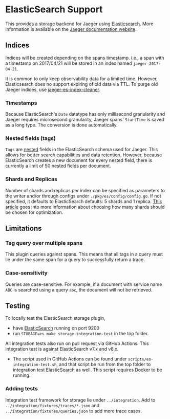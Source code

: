 # ElasticSearch Support

This provides a storage backend for Jaeger using [Elasticsearch](https://www.elastic.co). More information is available on the [Jaeger documentation website](https://www.jaegertracing.io/docs/latest/deployment/#elasticsearch).

## Indices
Indices will be created depending on the spans timestamp. i.e., a span with
a timestamp on 2017/04/21 will be stored in an index named `jaeger-2017-04-21`.

It is common to only keep observability data for a limited time.
However, Elasticsearch does no support expiring of old data via TTL.
To purge old Jaeger indices, use [jaeger-es-index-cleaner](../../../cmd/es-index-cleaner/).

### Timestamps
Because ElasticSearch's `Date` datatype has only millisecond granularity and Jaeger
requires microsecond granularity, Jaeger spans' `StartTime` is saved as a long type.
The conversion is done automatically.

### Nested fields (tags)
`Tags` are [nested](https://www.elastic.co/guide/en/elasticsearch/reference/current/nested.html) fields in the
ElasticSearch schema used for Jaeger. This allows for better search capabilities and data retention. However, because
ElasticSearch creates a new document for every nested field, there is currently a limit of 50 nested fields per document.

### Shards and Replicas
Number of shards and replicas per index can be specified as parameters to the writer and/or through configs under
`./pkg/es/config/config.go`. If not specified, it defaults to ElasticSearch defaults: 5 shards and 1 replica.
[This article](https://qbox.io/blog/optimizing-elasticsearch-how-many-shards-per-index) goes into more information
about choosing how many shards should be chosen for optimization.

## Limitations

### Tag query over multiple spans
This plugin queries against spans. This means that all tags in a query must lie under the same span for a
query to successfully return a trace.

### Case-sensitivity
Queries are case-sensitive. For example, if a document with service name `ABC` is searched using a query `abc`,
the document will not be retrieved.

## Testing
To locally test the ElasticSearch storage plugin,
* have [ElasticSearch](https://www.elastic.co/guide/en/elasticsearch/reference/current/setup.html) running on port 9200
* run `STORAGE=es make storage-integration-test` in the top folder.

All integration tests also run on pull request via GitHub Actions. This integration test is against ElasticSearch v7.x and v8.x.

* The script used in GitHub Actions can be found under `scripts/es-integration-test.sh`,
and that script be run from the top folder to integration test ElasticSearch as well.
This script requires Docker to be running.

### Adding tests
Integration test framework for storage lie under `../integration`.
Add to `../integration/fixtures/traces/*.json` and `../integration/fixtures/queries.json` to add more
trace cases.
